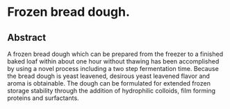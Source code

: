 # Frozen bread dough.

## Abstract
A frozen bread dough which can be prepared from the freezer to a finished baked loaf within about one hour without thawing has been accomplished by using a novel process including a two step fermentation time. Because the bread dough is yeast leavened, desirous yeast leavened flavor and aroma is obtainable. The dough can be formulated for extended frozen storage stability through the addition of hydrophilic colloids, film forming proteins and surfactants.